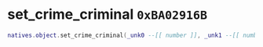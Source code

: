 # set_crime_criminal `0xBA02916B`

```lua
natives.object.set_crime_criminal(_unk0 --[[ number ]], _unk1 --[[ number ]])
```